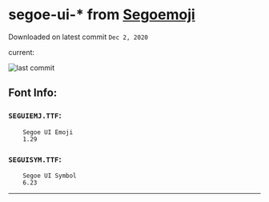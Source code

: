 # segoe-ui-\* from [Segoemoji](https://github.com/Darthagnon/Segoemoji)

Downloaded on latest commit `Dec 2, 2020`

current:

![last commit](https://img.shields.io/github/last-commit/Darthagnon/Segoemoji)


## Font Info:

### `SEGUIEMJ.TTF`:

        Segoe UI Emoji
        1.29

### `SEGUISYM.TTF`:

        Segoe UI Symbol
        6.23

---

